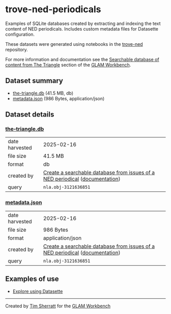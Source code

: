 # trove-ned-periodicals

Examples of SQLite databases created by extracting and indexing the text content of NED periodicals. Includes custom metadata files for Datasette configuration.

These datasets were generated using notebooks in the [trove-ned](https://github.com/GLAM-Workbench/trove-ned/) repository.

For more information and documentation see the [Searchable database of content from The Triangle](https://glam-workbench.net/trove-ned/the-triangle/) section of the [GLAM Workbench](https://glam-workbench.net).

## Dataset summary
- [the-triangle.db](https://github.com/GLAM-Workbench/trove-ned-periodicals/blob/main/dbs/the-triangle/the-triangle.db) (41.5 MB, db)
- [metadata.json](https://github.com/GLAM-Workbench/trove-ned-periodicals/blob/main/dbs/the-triangle/metadata.json) (986 Bytes, application/json)


## Dataset details

### [the-triangle.db](https://github.com/GLAM-Workbench/trove-ned-periodicals/blob/main/dbs/the-triangle/the-triangle.db)

|                |                                                                                                                                                                                                                                                         |
|:---------------|:--------------------------------------------------------------------------------------------------------------------------------------------------------------------------------------------------------------------------------------------------------|
| date harvested | 2025-02-16                                                                                                                                                                                                                                              |
| file size      | 41.5 MB                                                                                                                                                                                                                                                 |
| format         | db                                                                                                                                                                                                                                                      |
| created by     | <a href='https://github.com/GLAM-Workbench/trove-ned/blob/master/create-searchable-database.ipynb'>Create a searchable database from issues of a NED periodical</a> ([documentation](https://glam-workbench.net/trove-ned/create-searchable-database/)) |
| query          | `nla.obj-3121636851`                                                                                                                                                                                                                                    |



### [metadata.json](https://github.com/GLAM-Workbench/trove-ned-periodicals/blob/main/dbs/the-triangle/metadata.json)

|                |                                                                                                                                                                                                                                                         |
|:---------------|:--------------------------------------------------------------------------------------------------------------------------------------------------------------------------------------------------------------------------------------------------------|
| date harvested | 2025-02-16                                                                                                                                                                                                                                              |
| file size      | 986 Bytes                                                                                                                                                                                                                                               |
| format         | application/json                                                                                                                                                                                                                                        |
| created by     | <a href='https://github.com/GLAM-Workbench/trove-ned/blob/master/create-searchable-database.ipynb'>Create a searchable database from issues of a NED periodical</a> ([documentation](https://glam-workbench.net/trove-ned/create-searchable-database/)) |
| query          | `nla.obj-3121636851`                                                                                                                                                                                                                                    |

## Examples of use

- [Explore using Datasette](https://glam-workbench.net/datasette-lite-search/?url=https%3A%2F%2Fgithub.com%2FGLAM-Workbench%2Ftrove-ned-periodicals%2Fblob%2Fmain%2Fdbs%2Fthe-triangle%2Fthe-triangle.db&install=datasette-template-sql&metadata=https://github.com/GLAM-Workbench/trove-ned-periodicals/blob/main/dbs/the-triangle/metadata.json)


----
Created by [Tim Sherratt](https://timsherratt.au) for the [GLAM Workbench](https://glam-workbench.net)